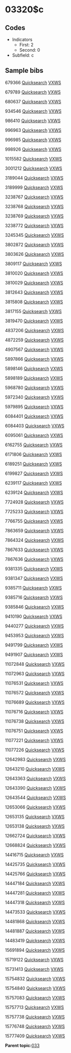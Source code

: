 # 03320$c

## Codes

-   Indicators
    -   First: 2
    -   Second: 0
-   Subfield: c

## Sample bibs

679366 [Quicksearch](https://search.library.yale.edu/catalog/679366) [VXWS](http://prodorbis.library.yale.edu:7014/vxws/GetHoldingsService?bibId=679366)

679789 [Quicksearch](https://search.library.yale.edu/catalog/679789) [VXWS](http://prodorbis.library.yale.edu:7014/vxws/GetHoldingsService?bibId=679789)

680637 [Quicksearch](https://search.library.yale.edu/catalog/680637) [VXWS](http://prodorbis.library.yale.edu:7014/vxws/GetHoldingsService?bibId=680637)

934546 [Quicksearch](https://search.library.yale.edu/catalog/934546) [VXWS](http://prodorbis.library.yale.edu:7014/vxws/GetHoldingsService?bibId=934546)

986410 [Quicksearch](https://search.library.yale.edu/catalog/986410) [VXWS](http://prodorbis.library.yale.edu:7014/vxws/GetHoldingsService?bibId=986410)

996963 [Quicksearch](https://search.library.yale.edu/catalog/996963) [VXWS](http://prodorbis.library.yale.edu:7014/vxws/GetHoldingsService?bibId=996963)

996985 [Quicksearch](https://search.library.yale.edu/catalog/996985) [VXWS](http://prodorbis.library.yale.edu:7014/vxws/GetHoldingsService?bibId=996985)

998926 [Quicksearch](https://search.library.yale.edu/catalog/998926) [VXWS](http://prodorbis.library.yale.edu:7014/vxws/GetHoldingsService?bibId=998926)

1015582 [Quicksearch](https://search.library.yale.edu/catalog/1015582) [VXWS](http://prodorbis.library.yale.edu:7014/vxws/GetHoldingsService?bibId=1015582)

3001212 [Quicksearch](https://search.library.yale.edu/catalog/3001212) [VXWS](http://prodorbis.library.yale.edu:7014/vxws/GetHoldingsService?bibId=3001212)

3189044 [Quicksearch](https://search.library.yale.edu/catalog/3189044) [VXWS](http://prodorbis.library.yale.edu:7014/vxws/GetHoldingsService?bibId=3189044)

3189999 [Quicksearch](https://search.library.yale.edu/catalog/3189999) [VXWS](http://prodorbis.library.yale.edu:7014/vxws/GetHoldingsService?bibId=3189999)

3238767 [Quicksearch](https://search.library.yale.edu/catalog/3238767) [VXWS](http://prodorbis.library.yale.edu:7014/vxws/GetHoldingsService?bibId=3238767)

3238768 [Quicksearch](https://search.library.yale.edu/catalog/3238768) [VXWS](http://prodorbis.library.yale.edu:7014/vxws/GetHoldingsService?bibId=3238768)

3238769 [Quicksearch](https://search.library.yale.edu/catalog/3238769) [VXWS](http://prodorbis.library.yale.edu:7014/vxws/GetHoldingsService?bibId=3238769)

3238772 [Quicksearch](https://search.library.yale.edu/catalog/3238772) [VXWS](http://prodorbis.library.yale.edu:7014/vxws/GetHoldingsService?bibId=3238772)

3245345 [Quicksearch](https://search.library.yale.edu/catalog/3245345) [VXWS](http://prodorbis.library.yale.edu:7014/vxws/GetHoldingsService?bibId=3245345)

3802872 [Quicksearch](https://search.library.yale.edu/catalog/3802872) [VXWS](http://prodorbis.library.yale.edu:7014/vxws/GetHoldingsService?bibId=3802872)

3803626 [Quicksearch](https://search.library.yale.edu/catalog/3803626) [VXWS](http://prodorbis.library.yale.edu:7014/vxws/GetHoldingsService?bibId=3803626)

3809117 [Quicksearch](https://search.library.yale.edu/catalog/3809117) [VXWS](http://prodorbis.library.yale.edu:7014/vxws/GetHoldingsService?bibId=3809117)

3810020 [Quicksearch](https://search.library.yale.edu/catalog/3810020) [VXWS](http://prodorbis.library.yale.edu:7014/vxws/GetHoldingsService?bibId=3810020)

3810029 [Quicksearch](https://search.library.yale.edu/catalog/3810029) [VXWS](http://prodorbis.library.yale.edu:7014/vxws/GetHoldingsService?bibId=3810029)

3812643 [Quicksearch](https://search.library.yale.edu/catalog/3812643) [VXWS](http://prodorbis.library.yale.edu:7014/vxws/GetHoldingsService?bibId=3812643)

3815808 [Quicksearch](https://search.library.yale.edu/catalog/3815808) [VXWS](http://prodorbis.library.yale.edu:7014/vxws/GetHoldingsService?bibId=3815808)

3817155 [Quicksearch](https://search.library.yale.edu/catalog/3817155) [VXWS](http://prodorbis.library.yale.edu:7014/vxws/GetHoldingsService?bibId=3817155)

3819470 [Quicksearch](https://search.library.yale.edu/catalog/3819470) [VXWS](http://prodorbis.library.yale.edu:7014/vxws/GetHoldingsService?bibId=3819470)

4837206 [Quicksearch](https://search.library.yale.edu/catalog/4837206) [VXWS](http://prodorbis.library.yale.edu:7014/vxws/GetHoldingsService?bibId=4837206)

4872259 [Quicksearch](https://search.library.yale.edu/catalog/4872259) [VXWS](http://prodorbis.library.yale.edu:7014/vxws/GetHoldingsService?bibId=4872259)

4907567 [Quicksearch](https://search.library.yale.edu/catalog/4907567) [VXWS](http://prodorbis.library.yale.edu:7014/vxws/GetHoldingsService?bibId=4907567)

5897866 [Quicksearch](https://search.library.yale.edu/catalog/5897866) [VXWS](http://prodorbis.library.yale.edu:7014/vxws/GetHoldingsService?bibId=5897866)

5898146 [Quicksearch](https://search.library.yale.edu/catalog/5898146) [VXWS](http://prodorbis.library.yale.edu:7014/vxws/GetHoldingsService?bibId=5898146)

5898189 [Quicksearch](https://search.library.yale.edu/catalog/5898189) [VXWS](http://prodorbis.library.yale.edu:7014/vxws/GetHoldingsService?bibId=5898189)

5968780 [Quicksearch](https://search.library.yale.edu/catalog/5968780) [VXWS](http://prodorbis.library.yale.edu:7014/vxws/GetHoldingsService?bibId=5968780)

5972340 [Quicksearch](https://search.library.yale.edu/catalog/5972340) [VXWS](http://prodorbis.library.yale.edu:7014/vxws/GetHoldingsService?bibId=5972340)

5979895 [Quicksearch](https://search.library.yale.edu/catalog/5979895) [VXWS](http://prodorbis.library.yale.edu:7014/vxws/GetHoldingsService?bibId=5979895)

6084401 [Quicksearch](https://search.library.yale.edu/catalog/6084401) [VXWS](http://prodorbis.library.yale.edu:7014/vxws/GetHoldingsService?bibId=6084401)

6084403 [Quicksearch](https://search.library.yale.edu/catalog/6084403) [VXWS](http://prodorbis.library.yale.edu:7014/vxws/GetHoldingsService?bibId=6084403)

6095061 [Quicksearch](https://search.library.yale.edu/catalog/6095061) [VXWS](http://prodorbis.library.yale.edu:7014/vxws/GetHoldingsService?bibId=6095061)

6162755 [Quicksearch](https://search.library.yale.edu/catalog/6162755) [VXWS](http://prodorbis.library.yale.edu:7014/vxws/GetHoldingsService?bibId=6162755)

6171806 [Quicksearch](https://search.library.yale.edu/catalog/6171806) [VXWS](http://prodorbis.library.yale.edu:7014/vxws/GetHoldingsService?bibId=6171806)

6189251 [Quicksearch](https://search.library.yale.edu/catalog/6189251) [VXWS](http://prodorbis.library.yale.edu:7014/vxws/GetHoldingsService?bibId=6189251)

6199827 [Quicksearch](https://search.library.yale.edu/catalog/6199827) [VXWS](http://prodorbis.library.yale.edu:7014/vxws/GetHoldingsService?bibId=6199827)

6239117 [Quicksearch](https://search.library.yale.edu/catalog/6239117) [VXWS](http://prodorbis.library.yale.edu:7014/vxws/GetHoldingsService?bibId=6239117)

6239124 [Quicksearch](https://search.library.yale.edu/catalog/6239124) [VXWS](http://prodorbis.library.yale.edu:7014/vxws/GetHoldingsService?bibId=6239124)

7724928 [Quicksearch](https://search.library.yale.edu/catalog/7724928) [VXWS](http://prodorbis.library.yale.edu:7014/vxws/GetHoldingsService?bibId=7724928)

7725233 [Quicksearch](https://search.library.yale.edu/catalog/7725233) [VXWS](http://prodorbis.library.yale.edu:7014/vxws/GetHoldingsService?bibId=7725233)

7766755 [Quicksearch](https://search.library.yale.edu/catalog/7766755) [VXWS](http://prodorbis.library.yale.edu:7014/vxws/GetHoldingsService?bibId=7766755)

7863659 [Quicksearch](https://search.library.yale.edu/catalog/7863659) [VXWS](http://prodorbis.library.yale.edu:7014/vxws/GetHoldingsService?bibId=7863659)

7864324 [Quicksearch](https://search.library.yale.edu/catalog/7864324) [VXWS](http://prodorbis.library.yale.edu:7014/vxws/GetHoldingsService?bibId=7864324)

7867633 [Quicksearch](https://search.library.yale.edu/catalog/7867633) [VXWS](http://prodorbis.library.yale.edu:7014/vxws/GetHoldingsService?bibId=7867633)

7867636 [Quicksearch](https://search.library.yale.edu/catalog/7867636) [VXWS](http://prodorbis.library.yale.edu:7014/vxws/GetHoldingsService?bibId=7867636)

9381335 [Quicksearch](https://search.library.yale.edu/catalog/9381335) [VXWS](http://prodorbis.library.yale.edu:7014/vxws/GetHoldingsService?bibId=9381335)

9381347 [Quicksearch](https://search.library.yale.edu/catalog/9381347) [VXWS](http://prodorbis.library.yale.edu:7014/vxws/GetHoldingsService?bibId=9381347)

9385711 [Quicksearch](https://search.library.yale.edu/catalog/9385711) [VXWS](http://prodorbis.library.yale.edu:7014/vxws/GetHoldingsService?bibId=9385711)

9385716 [Quicksearch](https://search.library.yale.edu/catalog/9385716) [VXWS](http://prodorbis.library.yale.edu:7014/vxws/GetHoldingsService?bibId=9385716)

9385846 [Quicksearch](https://search.library.yale.edu/catalog/9385846) [VXWS](http://prodorbis.library.yale.edu:7014/vxws/GetHoldingsService?bibId=9385846)

9410190 [Quicksearch](https://search.library.yale.edu/catalog/9410190) [VXWS](http://prodorbis.library.yale.edu:7014/vxws/GetHoldingsService?bibId=9410190)

9440277 [Quicksearch](https://search.library.yale.edu/catalog/9440277) [VXWS](http://prodorbis.library.yale.edu:7014/vxws/GetHoldingsService?bibId=9440277)

9453953 [Quicksearch](https://search.library.yale.edu/catalog/9453953) [VXWS](http://prodorbis.library.yale.edu:7014/vxws/GetHoldingsService?bibId=9453953)

9491799 [Quicksearch](https://search.library.yale.edu/catalog/9491799) [VXWS](http://prodorbis.library.yale.edu:7014/vxws/GetHoldingsService?bibId=9491799)

9491907 [Quicksearch](https://search.library.yale.edu/catalog/9491907) [VXWS](http://prodorbis.library.yale.edu:7014/vxws/GetHoldingsService?bibId=9491907)

11072848 [Quicksearch](https://search.library.yale.edu/catalog/11072848) [VXWS](http://prodorbis.library.yale.edu:7014/vxws/GetHoldingsService?bibId=11072848)

11072963 [Quicksearch](https://search.library.yale.edu/catalog/11072963) [VXWS](http://prodorbis.library.yale.edu:7014/vxws/GetHoldingsService?bibId=11072963)

11076531 [Quicksearch](https://search.library.yale.edu/catalog/11076531) [VXWS](http://prodorbis.library.yale.edu:7014/vxws/GetHoldingsService?bibId=11076531)

11076572 [Quicksearch](https://search.library.yale.edu/catalog/11076572) [VXWS](http://prodorbis.library.yale.edu:7014/vxws/GetHoldingsService?bibId=11076572)

11076689 [Quicksearch](https://search.library.yale.edu/catalog/11076689) [VXWS](http://prodorbis.library.yale.edu:7014/vxws/GetHoldingsService?bibId=11076689)

11076716 [Quicksearch](https://search.library.yale.edu/catalog/11076716) [VXWS](http://prodorbis.library.yale.edu:7014/vxws/GetHoldingsService?bibId=11076716)

11076738 [Quicksearch](https://search.library.yale.edu/catalog/11076738) [VXWS](http://prodorbis.library.yale.edu:7014/vxws/GetHoldingsService?bibId=11076738)

11076751 [Quicksearch](https://search.library.yale.edu/catalog/11076751) [VXWS](http://prodorbis.library.yale.edu:7014/vxws/GetHoldingsService?bibId=11076751)

11077221 [Quicksearch](https://search.library.yale.edu/catalog/11077221) [VXWS](http://prodorbis.library.yale.edu:7014/vxws/GetHoldingsService?bibId=11077221)

11077226 [Quicksearch](https://search.library.yale.edu/catalog/11077226) [VXWS](http://prodorbis.library.yale.edu:7014/vxws/GetHoldingsService?bibId=11077226)

12642983 [Quicksearch](https://search.library.yale.edu/catalog/12642983) [VXWS](http://prodorbis.library.yale.edu:7014/vxws/GetHoldingsService?bibId=12642983)

12643210 [Quicksearch](https://search.library.yale.edu/catalog/12643210) [VXWS](http://prodorbis.library.yale.edu:7014/vxws/GetHoldingsService?bibId=12643210)

12643363 [Quicksearch](https://search.library.yale.edu/catalog/12643363) [VXWS](http://prodorbis.library.yale.edu:7014/vxws/GetHoldingsService?bibId=12643363)

12643390 [Quicksearch](https://search.library.yale.edu/catalog/12643390) [VXWS](http://prodorbis.library.yale.edu:7014/vxws/GetHoldingsService?bibId=12643390)

12643544 [Quicksearch](https://search.library.yale.edu/catalog/12643544) [VXWS](http://prodorbis.library.yale.edu:7014/vxws/GetHoldingsService?bibId=12643544)

12653066 [Quicksearch](https://search.library.yale.edu/catalog/12653066) [VXWS](http://prodorbis.library.yale.edu:7014/vxws/GetHoldingsService?bibId=12653066)

12653135 [Quicksearch](https://search.library.yale.edu/catalog/12653135) [VXWS](http://prodorbis.library.yale.edu:7014/vxws/GetHoldingsService?bibId=12653135)

12653138 [Quicksearch](https://search.library.yale.edu/catalog/12653138) [VXWS](http://prodorbis.library.yale.edu:7014/vxws/GetHoldingsService?bibId=12653138)

12662724 [Quicksearch](https://search.library.yale.edu/catalog/12662724) [VXWS](http://prodorbis.library.yale.edu:7014/vxws/GetHoldingsService?bibId=12662724)

12668824 [Quicksearch](https://search.library.yale.edu/catalog/12668824) [VXWS](http://prodorbis.library.yale.edu:7014/vxws/GetHoldingsService?bibId=12668824)

14416715 [Quicksearch](https://search.library.yale.edu/catalog/14416715) [VXWS](http://prodorbis.library.yale.edu:7014/vxws/GetHoldingsService?bibId=14416715)

14425735 [Quicksearch](https://search.library.yale.edu/catalog/14425735) [VXWS](http://prodorbis.library.yale.edu:7014/vxws/GetHoldingsService?bibId=14425735)

14425766 [Quicksearch](https://search.library.yale.edu/catalog/14425766) [VXWS](http://prodorbis.library.yale.edu:7014/vxws/GetHoldingsService?bibId=14425766)

14447184 [Quicksearch](https://search.library.yale.edu/catalog/14447184) [VXWS](http://prodorbis.library.yale.edu:7014/vxws/GetHoldingsService?bibId=14447184)

14447281 [Quicksearch](https://search.library.yale.edu/catalog/14447281) [VXWS](http://prodorbis.library.yale.edu:7014/vxws/GetHoldingsService?bibId=14447281)

14447318 [Quicksearch](https://search.library.yale.edu/catalog/14447318) [VXWS](http://prodorbis.library.yale.edu:7014/vxws/GetHoldingsService?bibId=14447318)

14473533 [Quicksearch](https://search.library.yale.edu/catalog/14473533) [VXWS](http://prodorbis.library.yale.edu:7014/vxws/GetHoldingsService?bibId=14473533)

14481868 [Quicksearch](https://search.library.yale.edu/catalog/14481868) [VXWS](http://prodorbis.library.yale.edu:7014/vxws/GetHoldingsService?bibId=14481868)

14481887 [Quicksearch](https://search.library.yale.edu/catalog/14481887) [VXWS](http://prodorbis.library.yale.edu:7014/vxws/GetHoldingsService?bibId=14481887)

14483419 [Quicksearch](https://search.library.yale.edu/catalog/14483419) [VXWS](http://prodorbis.library.yale.edu:7014/vxws/GetHoldingsService?bibId=14483419)

15691894 [Quicksearch](https://search.library.yale.edu/catalog/15691894) [VXWS](http://prodorbis.library.yale.edu:7014/vxws/GetHoldingsService?bibId=15691894)

15719122 [Quicksearch](https://search.library.yale.edu/catalog/15719122) [VXWS](http://prodorbis.library.yale.edu:7014/vxws/GetHoldingsService?bibId=15719122)

15731413 [Quicksearch](https://search.library.yale.edu/catalog/15731413) [VXWS](http://prodorbis.library.yale.edu:7014/vxws/GetHoldingsService?bibId=15731413)

15754832 [Quicksearch](https://search.library.yale.edu/catalog/15754832) [VXWS](http://prodorbis.library.yale.edu:7014/vxws/GetHoldingsService?bibId=15754832)

15754840 [Quicksearch](https://search.library.yale.edu/catalog/15754840) [VXWS](http://prodorbis.library.yale.edu:7014/vxws/GetHoldingsService?bibId=15754840)

15757083 [Quicksearch](https://search.library.yale.edu/catalog/15757083) [VXWS](http://prodorbis.library.yale.edu:7014/vxws/GetHoldingsService?bibId=15757083)

15757713 [Quicksearch](https://search.library.yale.edu/catalog/15757713) [VXWS](http://prodorbis.library.yale.edu:7014/vxws/GetHoldingsService?bibId=15757713)

15757738 [Quicksearch](https://search.library.yale.edu/catalog/15757738) [VXWS](http://prodorbis.library.yale.edu:7014/vxws/GetHoldingsService?bibId=15757738)

15776748 [Quicksearch](https://search.library.yale.edu/catalog/15776748) [VXWS](http://prodorbis.library.yale.edu:7014/vxws/GetHoldingsService?bibId=15776748)

15777409 [Quicksearch](https://search.library.yale.edu/catalog/15777409) [VXWS](http://prodorbis.library.yale.edu:7014/vxws/GetHoldingsService?bibId=15777409)

**Parent topic:**[033](../../tags/033/033.md)

